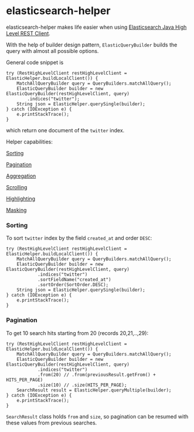 # elasticsearch-helper
elasticsearch-helper makes life easier when using [Elasticsearch Java High Level REST Client](https://www.elastic.co/guide/en/elasticsearch/client/java-rest/current/java-rest-high.html).

With the help of builder design pattern, `ElasticQueryBuilder` builds the query with almost all possible options.

General code snippet is 
```
try (RestHighLevelClient restHighLevelClient = ElasticHelper.buildLocalClient()) {
    MatchAllQueryBuilder query = QueryBuilders.matchAllQuery();
    ElasticQueryBuilder builder = new ElasticQueryBuilder(restHighLevelClient, query)
        .indices("twitter");
    String json = ElasticHelper.querySingle(builder);
} catch (IOException e) {
    e.printStackTrace();
}
```
which return one document of the `twitter` index.

Helper capabilities:

[Sorting](###Sorting)

[Pagination](###Pagination)

[Aggregation](###Aggregation)

[Scrolling](###Scrolling)

[Highlighting](###Highlighting)

[Masking](###Masking)


### Sorting
To sort `twitter` index by the field `created_at` and order `DESC`:
```
try (RestHighLevelClient restHighLevelClient = ElasticHelper.buildLocalClient()) {
    MatchAllQueryBuilder query = QueryBuilders.matchAllQuery();
    ElasticQueryBuilder builder = new ElasticQueryBuilder(restHighLevelClient, query)
            .indices("twitter")
            .sortFieldName("created_at")
            .sortOrder(SortOrder.DESC);
    String json = ElasticHelper.querySingle(builder);
} catch (IOException e) {
    e.printStackTrace();
}
```

### Pagination
To get 10 search hits starting from 20 (records 20,21,..,29):
```
try (RestHighLevelClient restHighLevelClient = ElasticHelper.buildLocalClient()) {
    MatchAllQueryBuilder query = QueryBuilders.matchAllQuery();
    ElasticQueryBuilder builder = new ElasticQueryBuilder(restHighLevelClient, query)
            .indices("twitter")
            .from(20) // .from(previousResult.getFrom() + HITS_PER_PAGE)
            .size(10) // .size(HITS_PER_PAGE);
    SearchResult result = ElasticHelper.queryMultiple(builder);
} catch (IOException e) {
    e.printStackTrace();
}
```
`SearchResult` class holds `from` and `size`, so pagination can be resumed with these values from previous searches.